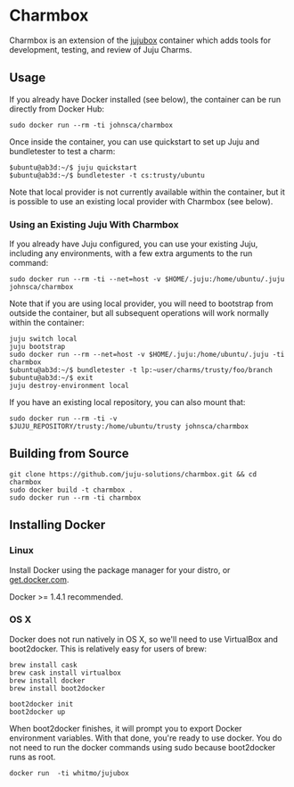 # Charmbox

Charmbox is an extension of the [jujubox](https://registry.hub.docker.com/u/whitmo/jujubox/)
container which adds tools for development, testing, and review of Juju Charms.


## Usage

If you already have Docker installed (see below), the container can be run
directly from Docker Hub:

    sudo docker run --rm -ti johnsca/charmbox

Once inside the container, you can use quickstart to set up Juju and
bundletester to test a charm:

    $ubuntu@ab3d:~/$ juju quickstart
    $ubuntu@ab3d:~/$ bundletester -t cs:trusty/ubuntu

Note that local provider is not currently available within the container,
but it is possible to use an existing local provider with Charmbox (see below).


### Using an Existing Juju With Charmbox

If you already have Juju configured, you can use your existing Juju,
including any environments, with a few extra arguments to the run command:

    sudo docker run --rm -ti --net=host -v $HOME/.juju:/home/ubuntu/.juju johnsca/charmbox

Note that if you are using local provider, you will need to bootstrap from
outside the container, but all subsequent operations will work normally within
the container:

    juju switch local
    juju bootstrap
    sudo docker run --rm --net=host -v $HOME/.juju:/home/ubuntu/.juju -ti charmbox
    $ubuntu@ab3d:~/$ bundletester -t lp:~user/charms/trusty/foo/branch
    $ubuntu@ab3d:~/$ exit
    juju destroy-environment local

If you have an existing local repository, you can also mount that:

    sudo docker run --rm -ti -v $JUJU_REPOSITORY/trusty:/home/ubuntu/trusty johnsca/charmbox


## Building from Source

    git clone https://github.com/juju-solutions/charmbox.git && cd charmbox
    sudo docker build -t charmbox .
    sudo docker run --rm -ti charmbox


## Installing Docker

### Linux

Install Docker using the package manager for your distro, or
[get.docker.com](https://get.docker.com/).

Docker >= 1.4.1 recommended.

### OS X

Docker does not run natively in OS X, so we'll need to use VirtualBox
and boot2docker. This is relatively easy for users of brew:

    brew install cask
    brew cask install virtualbox
    brew install docker
    brew install boot2docker

    boot2docker init
    boot2docker up

When boot2docker finishes, it will prompt you to export Docker
environment variables. With that done, you're ready to use docker.
You do not need to run the docker commands using sudo because
boot2docker runs as root.

    docker run  -ti whitmo/jujubox
